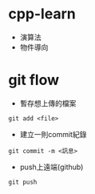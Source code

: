 # cpp-learn
* 演算法
* 物件導向

# git flow
- 暫存想上傳的檔案
```shell
git add <file>
```
- 建立一則commit紀錄
```shellgit pu
git commit -m <訊息>
```
- push上遠端(github)
```shell
git push
```